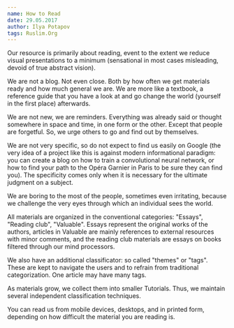 ```yaml
---
name: How to Read
date: 29.05.2017
author: Ilya Potapov
tags: Ruslim.Org
---
```


Our resource is primarily about reading, event to the extent we reduce
visual presentations to a minimum (sensational in most cases
misleading, devoid of true abstract vision).

We are not a blog. Not even close. Both by how often we get materials
ready and how much general we are. We are more like a textbook, a
reference guide that you have a look at and go change the world
(yourself in the first place) afterwards.

We are not new, we are reminders. Everything was already said or
thought somewhere in space and time, in one form or the other. Except
that people are forgetful. So, we urge others to go and find out by
themselves.

We are not very specific, so do not expect to find us easily on Google
(the very idea of a project like this is against modern informational
paradigm: you can create a blog on how to train a convolutional neural
network, or how to find your path to the Ope&#769;ra Garnier in Paris
to be sure they can find you). The specificity comes only when it is
necessary for the ultimate judgment on a subject.

We are boring to the most of the people, sometimes even irritating,
because we challenge the very eyes through which an individual sees
the world.

All materials are organized in the conventional categories: "Essays",
"Reading club", "Valuable". Essays represent the original works of the
authors, articles in Valuable are mainly references to external
resources with minor comments, and the reading club materials are essays
on books filtered through our mind processors.

We also have an additional classificator: so called "themes" or
"tags". These are kept to navigate the users and to refrain from
traditional categorization. One article may have many tags.

As materials grow, we collect them into smaller Tutorials. Thus, we
maintain several independent classification techniques.

You can read us from mobile devices, desktops, and in printed form,
depending on how difficult the material you are reading is.




